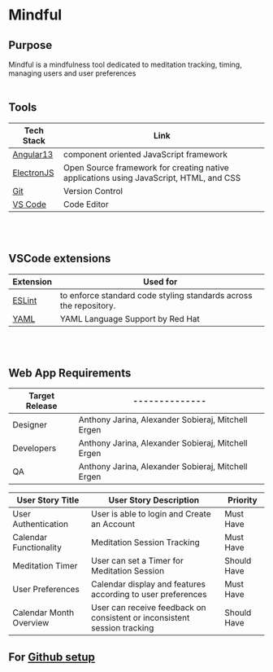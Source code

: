 # Mindful
## Purpose
Mindful is a mindfulness tool dedicated to meditation tracking, timing, managing users and user preferences
<br/><br/>
## Tools

| Tech Stack | Link 
| ----------- | ----------- 
| [Angular13](https://angular.io/docs) | component oriented JavaScript framework
| [ElectronJS](https://www.electronjs.org/) | Open Source framework for creating native applications using JavaScript, HTML, and CSS
| [Git](https://git-scm.com/doc) | Version Control
| [VS Code](https://code.visualstudio.com) | Code Editor  

<br/><br/>
## VSCode extensions
| Extension | Used for 
| ----------- | ----------- 
| [ESLint](https://eslint.org/) | to enforce standard code styling standards across the repository.
| [YAML](https://yaml.org/) | YAML Language Support by Red Hat
<br/><br/>

## Web App Requirements

| Target Release | -------------- |
| -------------- | -------------- |
| Designer | Anthony Jarina, Alexander Sobieraj, Mitchell Ergen |
| Developers | Anthony Jarina, Alexander Sobieraj, Mitchell Ergen |
| QA | Anthony Jarina, Alexander Sobieraj, Mitchell Ergen |

| User Story Title  | User Story Description | Priority |
| ------------- | ------------- | ------------- |
| User Authentication  | User is able to login and Create an Account  | Must Have  |
| Calendar Functionality  | Meditation Session Tracking  | Must Have  |
| Meditation Timer  | User can set a Timer for Meditation Session   | Should Have |
| User Preferences | Calendar display and features according to user preferences | Must Have |
| Calendar Month Overview | User can receive feedback on consistent or inconsistent session tracking | Should Have |



 

## For [Github setup](https://help.github.com/articles/set-up-git)
